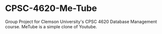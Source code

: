 # CPSC-4620-Me-Tube
Group Project for Clemson University's CPSC 4620 Database Management course. MeTube is a simple clone of Youtube.